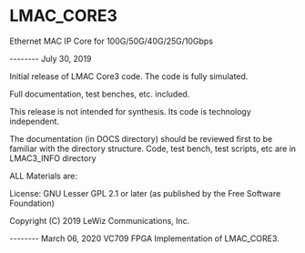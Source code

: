 # LMAC_CORE3
Ethernet MAC IP Core for 100G/50G/40G/25G/10Gbps

-------- July 30, 2019

Initial release of LMAC Core3 code. The code is fully simulated.

Full documentation, test benches, etc. included.

This release is not intended for synthesis. Its code is technology independent.

The documentation (in DOCS directory) should be reviewed first to be familiar with the directory structure.
Code, test bench, test scripts, etc are in LMAC3_INFO directory


ALL Materials are:

License: GNU Lesser GPL 2.1 or later (as published by the Free Software Foundation)

Copyright (C) 2019 LeWiz Communications, Inc.

-------- March 06, 2020
 VC709 FPGA Implementation of LMAC_CORE3.


